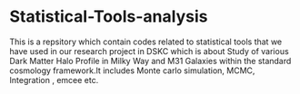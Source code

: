 # Statistical-Tools-analysis
This is a repsitory which contain codes related to statistical tools that we have used in our research project in DSKC which is about Study of various Dark Matter Halo Profile in Milky Way and M31 Galaxies within the standard cosmology framework.It includes Monte carlo simulation, MCMC, Integration , emcee etc.
